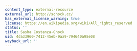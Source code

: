 ```yaml
---
content_type: external-resource
external_url: http://schock.cc/
has_external_license_warning: true
license: https://en.wikipedia.org/wiki/All_rights_reserved
status: ''
title: Sasha Costanza-Chock
uid: 4da33960-7412-45eb-9aa9-794640a98e08
wayback_url: ''
---
```

